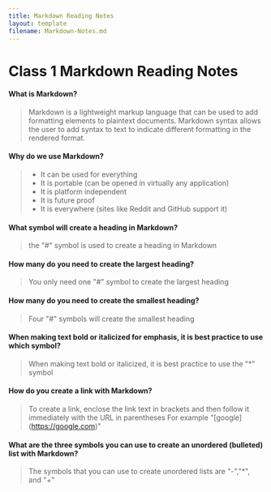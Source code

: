 ```yaml
---
title: Markdown Reading Notes
layout: template
filename: Markdown-Notes.md
--- 
```


# Class 1 Markdown Reading Notes

#### What is Markdown?
> Markdown is a lightweight markup language that can be used to add formatting elements to plaintext documents.
> Markdown syntax allows the user to add syntax to text to indicate different formatting in the rendered format.

#### Why do we use Markdown?
> - It can be used for everything
> - It is portable (can be opened in virtually any application)
> - It is platform independent
> - It is future proof
> - It is everywhere (sites like Reddit and GitHub support it)

#### What symbol will create a heading in Markdown?
> the "#" symbol is used to create a heading in Markdown

#### How many do you need to create the largest heading?
> You only need one "#" symbol to create the largest heading

#### How many do you need to create the smallest heading?
> Four "#" symbols will create the smallest heading

#### When making text bold or italicized for emphasis, it is best practice to use which symbol?
> When making text bold or italicized, it is best practice to use the "\*" symbol

#### How do you create a link with Markdown?
> To create a link, enclose the link text in brackets and then follow it immediately with the URL in parentheses
> For example "\[google]\(https://google.com)"


#### What are the three symbols you can use to create an unordered (bulleted) list with Markdown?
> The symbols that you can use to create unordered lists are "\-","\*", and "\+"
